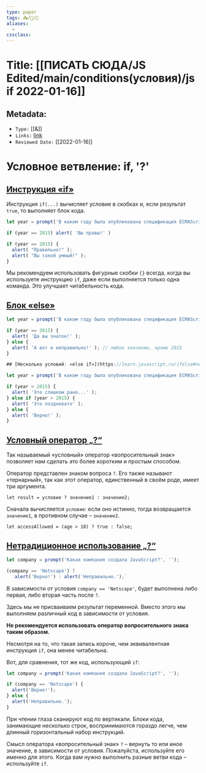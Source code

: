 ```yaml
---
type: paper
tags: 📥️/📜️/🔱
aliases:
  - 
cssclass: 
---
```




# Title: **[[ПИСАТЬ СЮДА/JS Edited/main/conditions(условия)/js if 2022-01-16]]**


## Metadata:

- `Type:` [[&]]
- `Links:` [link](https://learn.javascript.ru/ifelse)
- `Reviewed Date:` [[2022-01-16]]

# Условное ветвление: if, '?'
## [Инструкция «if»](https://learn.javascript.ru/ifelse#instruktsiya-if)

Инструкция `if(...)` вычисляет условие в скобках и, если результат `true`, то выполняет блок кода.
```javascript
let year = prompt('В каком году была опубликована спецификация ECMAScript-2015?', '');

if (year == 2015) alert( 'Вы правы!' )

if (year == 2015) {
  alert( "Правильно!" );
  alert( "Вы такой умный!" );
}
```
Мы рекомендуем использовать фигурные скобки `{}` всегда, когда вы используете инструкцию `if`, даже если выполняется только одна команда. Это улучшает читабельность кода.

## [Блок «else»](https://learn.javascript.ru/ifelse#blok-else)
```javascript
let year = prompt('В каком году была опубликована спецификация ECMAScript-2015?', '');

if (year == 2015) {
  alert( 'Да вы знаток!' );
} else {
  alert( 'А вот и неправильно!' ); // любое значение, кроме 2015
}

## [Несколько условий: «else if»](https://learn.javascript.ru/ifelse#neskolko-usloviy-else-if)

let year = prompt('В каком году была опубликована спецификация ECMAScript-2015?', '');

if (year < 2015) {
  alert( 'Это слишком рано...' );
} else if (year > 2015) {
  alert( 'Это поздновато' );
} else {
  alert( 'Верно!' );
}
```

## [Условный оператор „?“](https://learn.javascript.ru/ifelse#uslovnyy-operator)
Так называемый «условный» оператор «вопросительный знак» позволяет нам сделать это более коротким и простым способом.

Оператор представлен знаком вопроса `?`. Его также называют «тернарный», так как этот оператор, единственный в своём роде, имеет три аргумента.

`let result = условие ? значение1 : значение2;`

Сначала вычисляется `условие`: если оно истинно, тогда возвращается `значение1`, в противном случае – `значение2`.

`let accessAllowed = (age > 18) ? true : false;`

## [Нетрадиционное использование „?“](https://learn.javascript.ru/ifelse#netraditsionnoe-ispolzovanie)
```javascript
let company = prompt('Какая компания создала JavaScript?', '');

(company == 'Netscape') ?
   alert('Верно!') : alert('Неправильно.');`
```

В зависимости от условия `company == 'Netscape'`, будет выполнена либо первая, либо вторая часть после `?`.

Здесь мы не присваиваем результат переменной. Вместо этого мы выполняем различный код в зависимости от условия.

**Не рекомендуется использовать оператор вопросительного знака таким образом.**

Несмотря на то, что такая запись короче, чем эквивалентная инструкция `if`, она менее читабельна.

Вот, для сравнения, тот же код, использующий `if`:
```javascript
let company = prompt('Какая компания создала JavaScript?', '');

if (company == 'Netscape') {
  alert('Верно!');
} else {
  alert('Неправильно.');
}
```

При чтении глаза сканируют код по вертикали. Блоки кода, занимающие несколько строк, воспринимаются гораздо легче, чем длинный горизонтальный набор инструкций.

Смысл оператора «вопросительный знак» `?` – вернуть то или иное значение, в зависимости от условия. Пожалуйста, используйте его именно для этого. Когда вам нужно выполнить разные ветви кода – используйте `if`.



